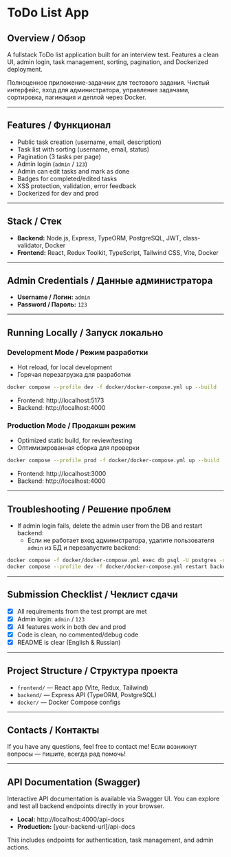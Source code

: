 # ToDo List App

## Overview / Обзор

A fullstack ToDo list application built for an interview test. Features a clean UI, admin login, task management, sorting, pagination, and Dockerized deployment. 

Полноценное приложение-задачник для тестового задания. Чистый интерфейс, вход для администратора, управление задачами, сортировка, пагинация и деплой через Docker.

---

## Features / Функционал
- Public task creation (username, email, description)
- Task list with sorting (username, email, status)
- Pagination (3 tasks per page)
- Admin login (`admin` / `123`)
- Admin can edit tasks and mark as done
- Badges for completed/edited tasks
- XSS protection, validation, error feedback
- Dockerized for dev and prod

---

## Stack / Стек
- **Backend:** Node.js, Express, TypeORM, PostgreSQL, JWT, class-validator, Docker
- **Frontend:** React, Redux Toolkit, TypeScript, Tailwind CSS, Vite, Docker

---

## Admin Credentials / Данные администратора
- **Username / Логин:** `admin`
- **Password / Пароль:** `123`

---

## Running Locally / Запуск локально

### Development Mode / Режим разработки
- Hot reload, for local development
- Горячая перезагрузка для разработки

```sh
docker compose --profile dev -f docker/docker-compose.yml up --build
```
- Frontend: http://localhost:5173
- Backend: http://localhost:4000

### Production Mode / Продакшн режим
- Optimized static build, for review/testing
- Оптимизированная сборка для проверки

```sh
docker compose --profile prod -f docker/docker-compose.yml up --build
```
- Frontend: http://localhost:3000
- Backend: http://localhost:4000

---

## Troubleshooting / Решение проблем
- If admin login fails, delete the admin user from the DB and restart backend:
  - Если не работает вход администратора, удалите пользователя `admin` из БД и перезапустите backend:

```sh
docker compose -f docker/docker-compose.yml exec db psql -U postgres -d todo -c "DELETE FROM \"user\" WHERE username = 'admin';"
docker compose --profile dev -f docker/docker-compose.yml restart backend-dev
```

---

## Submission Checklist / Чеклист сдачи
- [x] All requirements from the test prompt are met
- [x] Admin login: `admin` / `123`
- [x] All features work in both dev and prod
- [x] Code is clean, no commented/debug code
- [x] README is clear (English & Russian)

---

## Project Structure / Структура проекта
- `frontend/` — React app (Vite, Redux, Tailwind)
- `backend/` — Express API (TypeORM, PostgreSQL)
- `docker/` — Docker Compose configs

---

## Contacts / Контакты
If you have any questions, feel free to contact me!
Если возникнут вопросы — пишите, всегда рад помочь!

---

## API Documentation (Swagger)

Interactive API documentation is available via Swagger UI. You can explore and test all backend endpoints directly in your browser.

- **Local:** http://localhost:4000/api-docs
- **Production:** [your-backend-url]/api-docs

This includes endpoints for authentication, task management, and admin actions. 